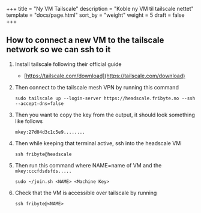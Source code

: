 +++
title = "Ny VM Tailscale"
description = "Koble ny VM til tailscale nettet"
template = "docs/page.html"
sort_by = "weight"
weight = 5
draft = false
+++

## How to connect a new VM to the tailscale network so we can ssh to it

1. Install tailscale following their official guide
   - [https://tailscale.com/download](https://tailscale.com/download)
1. Then connect to the tailscale mesh VPN by running this command

   ```
   sudo tailscale up --login-server https://headscale.fribyte.no --ssh  --accept-dns=false
   ```

1. Then you want to copy the key from the output, it should look something like
   follows

   ```
   mkey:27d04d3c1c5e9........
   ```

1. Then while keeping that terminal active, ssh into the headscale VM

   ```
   ssh fribyte@headscale
   ```

1. Then run this command where NAME=name of VM and the `mkey:cccfdsdsfds.....`

   ```
   sudo ~/join.sh <NAME> <Machine Key>
   ```

1. Check that the VM is accessible over tailscale by running

   ```
   ssh fribyte@<NAME>
   ```
